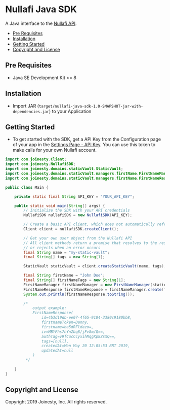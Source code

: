 Nullafi Java SDK
===============

A Java interface to the [Nullafi API](http://enterprise-api.nullafi.com/docs).

- [Pre Requisites](#pre-requisites)
- [Installation](#installation)
- [Getting Started](#getting-started)
- [Copyright and License](#copyright-and-license)

<!-- END doctoc generated TOC please keep comment here to allow auto update -->

Pre Requisites
------------
- Java SE Development Kit >= 8 

Installation
------------
- Import JAR (`target/nullafi-java-sdk-1.0-SNAPSHOT-jar-with-dependencies.jar`) to your Application

Getting Started
---------------

- To get started with the SDK, get a API Key from the Configuration page
of your app in the [Settings Page - API Key][settings-api-key]. You can use this token to make calls for your own Nullafi account.

```java
import com.joinesty.Client;
import com.joinesty.NullafiSDK;
import com.joinesty.domains.staticVault.StaticVault;
import com.joinesty.domains.staticVault.managers.firstName.FirstNameManager;
import com.joinesty.domains.staticVault.managers.firstName.FirstNameResponse;

public class Main {

    private static final String API_KEY = "YOUR_API_KEY";

    public static void main(String[] args) {
        // Initialize the SDK with your API credentials
        NullafiSDK nullafiSDK = new NullafiSDK(API_KEY);

        // Create a basic API client, which does not automatically refresh the access token
        Client client = nullafiSDK.createClient();

        // Get your own user object from the Nullafi API
        // All client methods return a promise that resolves to the results of the API call,
        // or rejects when an error occurs
        final String name = "my-static-vault";
        final String[] tags = new String[1];

        StaticVault staticVault = client.createStaticVault(name, tags);

        final String firstName = "John Doe";
        final String[] firstNameTags = new String[1];
        FirstNameManager firstNameManager = new FirstNameManager(staticVault);
        FirstNameResponse firstNameResponse = firstNameManager.create(firstName, firstNameTags);
        System.out.println(firstNameResponse.toString());

        /*
            output example:
            FirstNameResponse(
                id=4b3d19db-ee07-4f65-9104-3380c9180bb8,
                firstnameToken=Danny,
                firstname=ba5dRFldazo=,
                iv=MBYPhs7hYnZbq8/jFv8m/Q==,
                authTag=v9fCucCcyxihMqgXp8ZsXQ==,
                tags=[null],
                createdAt=Mon May 20 12:05:53 BRT 2019,
                updatedAt=null
            )
         */

    }
}

```

[settings-api-key]: https://dashboard.nullafi.com/admin/settings/api


Copyright and License
---------------------

Copyright 2019 Joinesty, Inc. All rights reserved.
